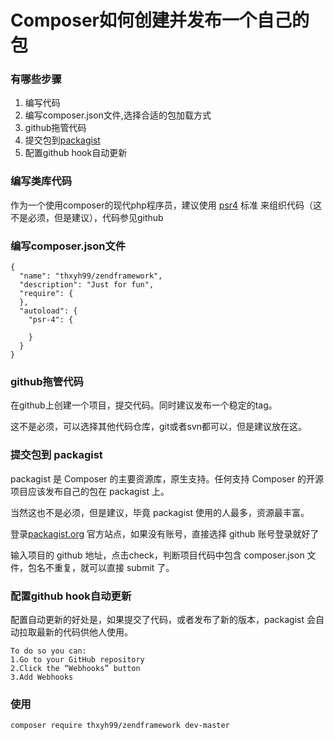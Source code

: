 # Composer如何创建并发布一个自己的包

### **有哪些步骤**

1. 编写代码
1. 编写composer.json文件,选择合适的包加载方式
1. github拖管代码
1. 提交包到[packagist](https://packagist.org)
1. 配置github hook自动更新

### **编写类库代码**

作为一个使用composer的现代php程序员，建议使用 [psr4](https://github.com/php-fig/fig-standards/blob/master/accepted/PSR-4-autoloader.md) 标准 来组织代码（这不是必须，但是建议），代码参见github

### **编写composer.json文件**

    {
      "name": "thxyh99/zendframework",
      "description": "Just for fun",
      "require": {
      },
      "autoload": {
	    "psr-4": {
	      
	    }
      }
    }


### **github拖管代码**

在github上创建一个项目，提交代码。同时建议发布一个稳定的tag。

这不是必须，可以选择其他代码仓库，git或者svn都可以，但是建议放在这。

### **提交包到 packagist**

packagist 是 Composer 的主要资源库，原生支持。任何支持 Composer 的开源项目应该发布自己的包在 packagist 上。

当然这也不是必须，但是建议，毕竟 packagist 使用的人最多，资源最丰富。

登录[packagist.org](https://packagist.org/packages/submit) 官方站点，如果没有账号，直接选择 github 账号登录就好了

输入项目的 github 地址，点击check，判断项目代码中包含 composer.json 文件，包名不重复，就可以直接 submit 了。

### **配置github hook自动更新**

配置自动更新的好处是，如果提交了代码，或者发布了新的版本，packagist 会自动拉取最新的代码供他人使用。

    To do so you can:
	1.Go to your GitHub repository 
    2.Click the “Webhooks” button 
    3.Add Webhooks

### **使用**


 `composer require thxyh99/zendframework dev-master`
